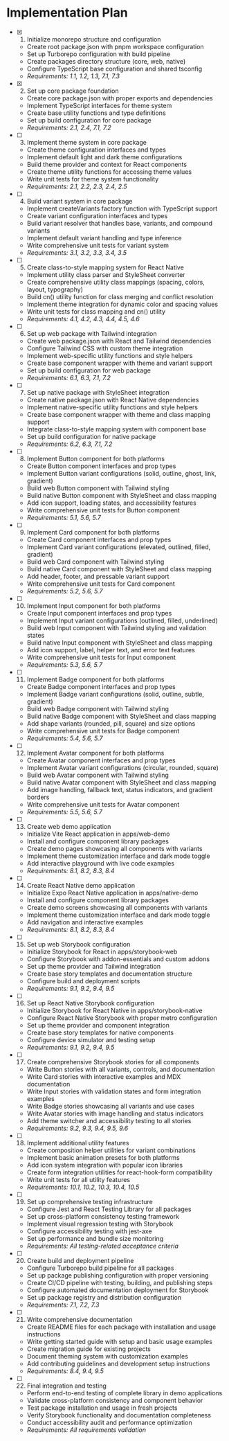 # Implementation Plan

- [x] 1. Initialize monorepo structure and configuration
  - Create root package.json with pnpm workspace configuration
  - Set up Turborepo configuration with build pipeline
  - Create packages directory structure (core, web, native)
  - Configure TypeScript base configuration and shared tsconfig
  - _Requirements: 1.1, 1.2, 1.3, 7.1, 7.3_

- [x] 2. Set up core package foundation
  - Create core package.json with proper exports and dependencies
  - Implement TypeScript interfaces for theme system
  - Create base utility functions and type definitions
  - Set up build configuration for core package
  - _Requirements: 2.1, 2.4, 7.1, 7.2_

- [ ] 3. Implement theme system in core package
  - Create theme configuration interfaces and types
  - Implement default light and dark theme configurations
  - Build theme provider and context for React components
  - Create theme utility functions for accessing theme values
  - Write unit tests for theme system functionality
  - _Requirements: 2.1, 2.2, 2.3, 2.4, 2.5_

- [ ] 4. Build variant system in core package
  - Implement createVariants factory function with TypeScript support
  - Create variant configuration interfaces and types
  - Build variant resolver that handles base, variants, and compound variants
  - Implement default variant handling and type inference
  - Write comprehensive unit tests for variant system
  - _Requirements: 3.1, 3.2, 3.3, 3.4, 3.5_

- [ ] 5. Create class-to-style mapping system for React Native
  - Implement utility class parser and StyleSheet converter
  - Create comprehensive utility class mappings (spacing, colors, layout, typography)
  - Build cn() utility function for class merging and conflict resolution
  - Implement theme integration for dynamic color and spacing values
  - Write unit tests for class mapping and cn() utility
  - _Requirements: 4.1, 4.2, 4.3, 4.4, 4.5, 4.6_

- [ ] 6. Set up web package with Tailwind integration
  - Create web package.json with React and Tailwind dependencies
  - Configure Tailwind CSS with custom theme integration
  - Implement web-specific utility functions and style helpers
  - Create base component wrapper with theme and variant support
  - Set up build configuration for web package
  - _Requirements: 6.1, 6.3, 7.1, 7.2_

- [ ] 7. Set up native package with StyleSheet integration
  - Create native package.json with React Native dependencies
  - Implement native-specific utility functions and style helpers
  - Create base component wrapper with theme and class mapping support
  - Integrate class-to-style mapping system with component base
  - Set up build configuration for native package
  - _Requirements: 6.2, 6.3, 7.1, 7.2_

- [ ] 8. Implement Button component for both platforms
  - Create Button component interfaces and prop types
  - Implement Button variant configurations (solid, outline, ghost, link, gradient)
  - Build web Button component with Tailwind styling
  - Build native Button component with StyleSheet and class mapping
  - Add icon support, loading states, and accessibility features
  - Write comprehensive unit tests for Button component
  - _Requirements: 5.1, 5.6, 5.7_

- [ ] 9. Implement Card component for both platforms
  - Create Card component interfaces and prop types
  - Implement Card variant configurations (elevated, outlined, filled, gradient)
  - Build web Card component with Tailwind styling
  - Build native Card component with StyleSheet and class mapping
  - Add header, footer, and pressable variant support
  - Write comprehensive unit tests for Card component
  - _Requirements: 5.2, 5.6, 5.7_

- [ ] 10. Implement Input component for both platforms
  - Create Input component interfaces and prop types
  - Implement Input variant configurations (outlined, filled, underlined)
  - Build web Input component with Tailwind styling and validation states
  - Build native Input component with StyleSheet and class mapping
  - Add icon support, label, helper text, and error text features
  - Write comprehensive unit tests for Input component
  - _Requirements: 5.3, 5.6, 5.7_

- [ ] 11. Implement Badge component for both platforms
  - Create Badge component interfaces and prop types
  - Implement Badge variant configurations (solid, outline, subtle, gradient)
  - Build web Badge component with Tailwind styling
  - Build native Badge component with StyleSheet and class mapping
  - Add shape variants (rounded, pill, square) and size options
  - Write comprehensive unit tests for Badge component
  - _Requirements: 5.4, 5.6, 5.7_

- [ ] 12. Implement Avatar component for both platforms
  - Create Avatar component interfaces and prop types
  - Implement Avatar variant configurations (circular, rounded, square)
  - Build web Avatar component with Tailwind styling
  - Build native Avatar component with StyleSheet and class mapping
  - Add image handling, fallback text, status indicators, and gradient borders
  - Write comprehensive unit tests for Avatar component
  - _Requirements: 5.5, 5.6, 5.7_

- [ ] 13. Create web demo application
  - Initialize Vite React application in apps/web-demo
  - Install and configure component library packages
  - Create demo pages showcasing all components with variants
  - Implement theme customization interface and dark mode toggle
  - Add interactive playground with live code examples
  - _Requirements: 8.1, 8.2, 8.3, 8.4_

- [ ] 14. Create React Native demo application
  - Initialize Expo React Native application in apps/native-demo
  - Install and configure component library packages
  - Create demo screens showcasing all components with variants
  - Implement theme customization interface and dark mode toggle
  - Add navigation and interactive examples
  - _Requirements: 8.1, 8.2, 8.3, 8.4_

- [ ] 15. Set up web Storybook configuration
  - Initialize Storybook for React in apps/storybook-web
  - Configure Storybook with addon-essentials and custom addons
  - Set up theme provider and Tailwind integration
  - Create base story templates and documentation structure
  - Configure build and deployment scripts
  - _Requirements: 9.1, 9.2, 9.4, 9.5_

- [ ] 16. Set up React Native Storybook configuration
  - Initialize Storybook for React Native in apps/storybook-native
  - Configure React Native Storybook with proper metro configuration
  - Set up theme provider and component integration
  - Create base story templates for native components
  - Configure device simulator and testing setup
  - _Requirements: 9.1, 9.2, 9.4, 9.5_

- [ ] 17. Create comprehensive Storybook stories for all components
  - Write Button stories with all variants, controls, and documentation
  - Write Card stories with interactive examples and MDX documentation
  - Write Input stories with validation states and form integration examples
  - Write Badge stories showcasing all variants and use cases
  - Write Avatar stories with image handling and status indicators
  - Add theme switcher and accessibility testing to all stories
  - _Requirements: 9.2, 9.3, 9.4, 9.5, 9.6_

- [ ] 18. Implement additional utility features
  - Create composition helper utilities for variant combinations
  - Implement basic animation presets for both platforms
  - Add icon system integration with popular icon libraries
  - Create form integration utilities for react-hook-form compatibility
  - Write unit tests for all utility features
  - _Requirements: 10.1, 10.2, 10.3, 10.4, 10.5_

- [ ] 19. Set up comprehensive testing infrastructure
  - Configure Jest and React Testing Library for all packages
  - Set up cross-platform consistency testing framework
  - Implement visual regression testing with Storybook
  - Configure accessibility testing with jest-axe
  - Set up performance and bundle size monitoring
  - _Requirements: All testing-related acceptance criteria_

- [ ] 20. Create build and deployment pipeline
  - Configure Turborepo build pipeline for all packages
  - Set up package publishing configuration with proper versioning
  - Create CI/CD pipeline with testing, building, and publishing steps
  - Configure automated documentation deployment for Storybook
  - Set up package registry and distribution configuration
  - _Requirements: 7.1, 7.2, 7.3_

- [ ] 21. Write comprehensive documentation
  - Create README files for each package with installation and usage instructions
  - Write getting started guide with setup and basic usage examples
  - Create migration guide for existing projects
  - Document theming system with customization examples
  - Add contributing guidelines and development setup instructions
  - _Requirements: 8.4, 9.4, 9.5_

- [ ] 22. Final integration and testing
  - Perform end-to-end testing of complete library in demo applications
  - Validate cross-platform consistency and component behavior
  - Test package installation and usage in fresh projects
  - Verify Storybook functionality and documentation completeness
  - Conduct accessibility audit and performance optimization
  - _Requirements: All requirements validation_
